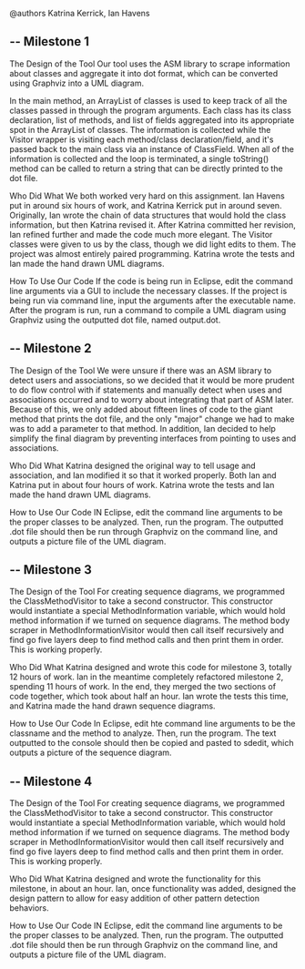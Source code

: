 @authors Katrina Kerrick, Ian Havens

--
Milestone 1
--

The Design of the Tool
Our tool uses the ASM library to scrape information about classes and aggregate it into dot format, which can be converted using Graphviz into a UML diagram.

In the main method, an ArrayList of classes is used to keep track of all the classes passed in through the program arguments. Each class has its class declaration, list of methods, and list of fields aggregated into its appropriate spot in the ArrayList of classes. The information is collected while the Visitor wrapper is visiting each method/class declaration/field, and it's passed back to the main class via an instance of ClassField. When all of the information is collected and the loop is terminated, a single toString() method can be called to return a string that can be directly printed to the dot file.

Who Did What
We both worked very hard on this assignment. Ian Havens put in around six hours of work, and Katrina Kerrick put in around seven. Originally, Ian wrote the chain of data structures that would hold the class information, but then Katrina revised it. After Katrina committed her revision, Ian refined further and made the code much more elegant. The Visitor classes were given to us by the class, though we did light edits to them. The project was almost entirely paired programming. Katrina wrote the tests and Ian made the hand drawn UML diagrams.

How To Use Our Code
If the code is being run in Eclipse, edit the command line arguments via a GUI to include the necessary classes. If the project is being run via command line, input the arguments after the executable name. After the program is run, run a command to compile a UML diagram using Graphviz using the outputted dot file, named output.dot.

--
Milestone 2
--

The Design of the Tool
We were unsure if there was an ASM library to detect users and associations, so we decided that it would be more prudent to do flow control with if statements and manually detect when uses and associations occurred and to worry about integrating that part of ASM later. Because of this, we only added about fifteen lines of code to the giant method that prints the dot file, and the only "major" change we had to make was to add a parameter to that method. In addition, Ian decided to help simplify the final diagram by preventing interfaces from pointing to uses and associations.

Who Did What
Katrina designed the original way to tell usage and association, and Ian modified it so that it worked properly. Both Ian and Katrina put in about four hours of work. Katrina wrote the tests and Ian made the hand drawn UML diagrams.

How to Use Our Code
IN Eclipse, edit the command line arguments to be the proper classes to be analyzed. Then, run the program. The outputted .dot file should then be run through Graphviz on the command line, and outputs a picture file of the UML diagram.

--
Milestone 3
--

The Design of the Tool
For creating sequence diagrams, we programmed the ClassMethodVisitor to take a second constructor. This constructor would instantiate a special MethodInformation variable, which would hold method information if we turned on sequence diagrams. The method body scraper in MethodInformationVisitor would then call itself recursively and find go five layers deep to find method calls and then print them in order. This is working properly.

Who Did What
Katrina designed and wrote this code for milestone 3, totally 12 hours of work. Ian in the meantime completely refactored milestone 2, spending 11 hours of work. In the end, they merged the two sections of code together, which took about half an hour. Ian wrote the tests this time, and Katrina made the hand drawn sequence diagrams.

How to Use Our Code
In Eclipse, edit hte command line arguments to be the classname and the method to analyze. Then, run the program. The text outputted to the console should then be copied and pasted to sdedit, which outputs a picture of the sequence diagram.

--
Milestone 4
--

The Design of the Tool
For creating sequence diagrams, we programmed the ClassMethodVisitor to take a second constructor. This constructor would instantiate a special MethodInformation variable, which would hold method information if we turned on sequence diagrams. The method body scraper in MethodInformationVisitor would then call itself recursively and find go five layers deep to find method calls and then print them in order. This is working properly.

Who Did What
Katrina designed and wrote the functionality for this milestone, in about an hour. Ian, once functionality was added, designed the design pattern to allow for easy addition of other pattern detection behaviors.

How to Use Our Code
IN Eclipse, edit the command line arguments to be the proper classes to be analyzed. Then, run the program. The outputted .dot file should then be run through Graphviz on the command line, and outputs a picture file of the UML diagram.
